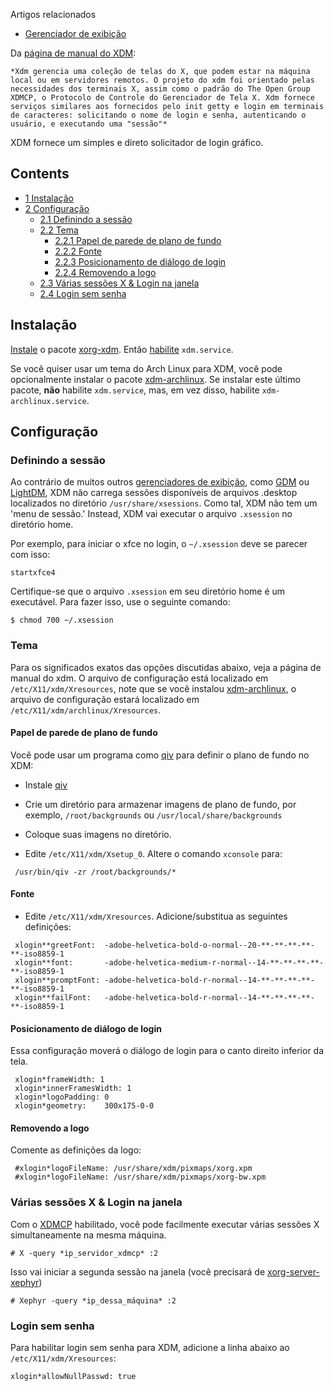 Artigos relacionados

*   [Gerenciador de exibição](/index.php/Gerenciador_de_exibi%C3%A7%C3%A3o "Gerenciador de exibição")

Da [página de manual do XDM](http://www.xfree86.org/current/xdm.1.html):

	*Xdm gerencia uma coleção de telas do X, que podem estar na máquina local ou em servidores remotos. O projeto do xdm foi orientado pelas necessidades dos terminais X, assim como o padrão do The Open Group XDMCP, o Protocolo de Controle do Gerenciador de Tela X. Xdm fornece serviços similares aos fornecidos pelo init getty e login em terminais de caracteres: solicitando o nome de login e senha, autenticando o usuário, e executando uma "sessão"*

XDM fornece um simples e direto solicitador de login gráfico.

## Contents

*   [1 Instalação](#Instala.C3.A7.C3.A3o)
*   [2 Configuração](#Configura.C3.A7.C3.A3o)
    *   [2.1 Definindo a sessão](#Definindo_a_sess.C3.A3o)
    *   [2.2 Tema](#Tema)
        *   [2.2.1 Papel de parede de plano de fundo](#Papel_de_parede_de_plano_de_fundo)
        *   [2.2.2 Fonte](#Fonte)
        *   [2.2.3 Posicionamento de diálogo de login](#Posicionamento_de_di.C3.A1logo_de_login)
        *   [2.2.4 Removendo a logo](#Removendo_a_logo)
    *   [2.3 Várias sessões X & Login na janela](#V.C3.A1rias_sess.C3.B5es_X_.26_Login_na_janela)
    *   [2.4 Login sem senha](#Login_sem_senha)

## Instalação

[Instale](/index.php/Instale "Instale") o pacote [xorg-xdm](https://www.archlinux.org/packages/?name=xorg-xdm). Então [habilite](/index.php/Habilite "Habilite") `xdm.service`.

Se você quiser usar um tema do Arch Linux para XDM, você pode opcionalmente instalar o pacote [xdm-archlinux](https://www.archlinux.org/packages/?name=xdm-archlinux). Se instalar este último pacote, **não** habilite `xdm.service`, mas, em vez disso, habilite `xdm-archlinux.service`.

## Configuração

### Definindo a sessão

Ao contrário de muitos outros [gerenciadores de exibição](/index.php/Gerenciadores_de_exibi%C3%A7%C3%A3o "Gerenciadores de exibição"), como [GDM](/index.php/GDM_(Portugu%C3%AAs) "GDM (Português)") ou [LightDM](/index.php/LightDM "LightDM"), XDM não carrega sessões disponíveis de arquivos .desktop localizados no diretório `/usr/share/xsessions`. Como tal, XDM não tem um 'menu de sessão.' Instead, XDM vai executar o arquivo `.xsession` no diretório home.

Por exemplo, para iniciar o xfce no login, o `~/.xsession` deve se parecer com isso:

```
startxfce4

```

Certifique-se que o arquivo `.xsession` em seu diretório home é um executável. Para fazer isso, use o seguinte comando:

```
$ chmod 700 ~/.xsession

```

### Tema

Para os significados exatos das opções discutidas abaixo, veja a página de manual do xdm. O arquivo de configuração está localizado em `/etc/X11/xdm/Xresources`, note que se você instalou [xdm-archlinux](https://www.archlinux.org/packages/?name=xdm-archlinux), o arquivo de configuração estará localizado em `/etc/X11/xdm/archlinux/Xresources`.

#### Papel de parede de plano de fundo

Você pode usar um programa como [qiv](https://www.archlinux.org/packages/?name=qiv) para definir o plano de fundo no XDM:

*   Instale [qiv](https://www.archlinux.org/packages/?name=qiv)

*   Crie um diretório para armazenar imagens de plano de fundo, por exemplo, `/root/backgrounds` ou `/usr/local/share/backgrounds`

*   Coloque suas imagens no diretório.

*   Edite `/etc/X11/xdm/Xsetup_0`. Altere o comando `xconsole` para:

```
 /usr/bin/qiv -zr /root/backgrounds/*

```

#### Fonte

*   Edite `/etc/X11/xdm/Xresources`. Adicione/substitua as seguintes definições:

```
 xlogin**greetFont:  -adobe-helvetica-bold-o-normal--20-**-**-**-**-**-iso8859-1
 xlogin**font:       -adobe-helvetica-medium-r-normal--14-**-**-**-**-**-iso8859-1
 xlogin**promptFont: -adobe-helvetica-bold-r-normal--14-**-**-**-**-**-iso8859-1
 xlogin**failFont:   -adobe-helvetica-bold-r-normal--14-**-**-**-**-**-iso8859-1

```

#### Posicionamento de diálogo de login

Essa configuração moverá o diálogo de login para o canto direito inferior da tela.

```
 xlogin*frameWidth: 1
 xlogin*innerFramesWidth: 1
 xlogin*logoPadding: 0
 xlogin*geometry:    300x175-0-0

```

#### Removendo a logo

Comente as definições da logo:

```
 #xlogin*logoFileName: /usr/share/xdm/pixmaps/xorg.xpm
 #xlogin*logoFileName: /usr/share/xdm/pixmaps/xorg-bw.xpm

```

### Várias sessões X & Login na janela

Com o [XDMCP](/index.php/XDMCP "XDMCP") habilitado, você pode facilmente executar várias sessões X simultaneamente na mesma máquina.

```
# X -query *ip_servidor_xdmcp* :2

```

Isso vai iniciar a segunda sessão na janela (você precisará de [xorg-server-xephyr](https://www.archlinux.org/packages/?name=xorg-server-xephyr))

```
# Xephyr -query *ip_dessa_máquina* :2

```

### Login sem senha

Para habilitar login sem senha para XDM, adicione a linha abaixo ao `/etc/X11/xdm/Xresources`:

```
xlogin*allowNullPasswd: true

```